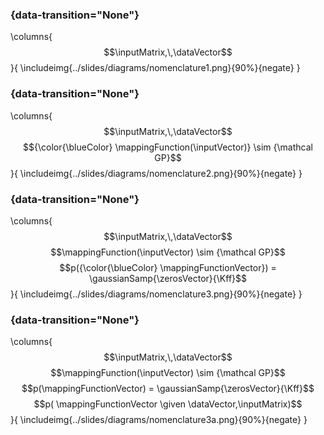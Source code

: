 ### {data-transition="None"}

\columns{
$$\inputMatrix,\,\dataVector$$
}{
\includeimg{../slides/diagrams/nomenclature1.png}{90%}{negate}
}


### {data-transition="None"}

\columns{
$$\inputMatrix,\,\dataVector$$  $${\color{\blueColor} \mappingFunction(\inputVector)} \sim {\mathcal GP}$$
}{
\includeimg{../slides/diagrams/nomenclature2.png}{90%}{negate}
}

### {data-transition="None"}

\columns{
$$\inputMatrix,\,\dataVector$$ $$\mappingFunction(\inputVector) \sim {\mathcal GP}$$
$$p({\color{\blueColor} \mappingFunctionVector}) = \gaussianSamp{\zerosVector}{\Kff}$$
}{
\includeimg{../slides/diagrams/nomenclature3.png}{90%}{negate}
}

### {data-transition="None"}

\columns{
$$\inputMatrix,\,\dataVector$$ $$\mappingFunction(\inputVector) \sim {\mathcal GP}$$ 
$$p(\mappingFunctionVector) = \gaussianSamp{\zerosVector}{\Kff}$$  $$p( \mappingFunctionVector \given \dataVector,\inputMatrix)$$
}{
\includeimg{../slides/diagrams/nomenclature3a.png}{90%}{negate}
}

